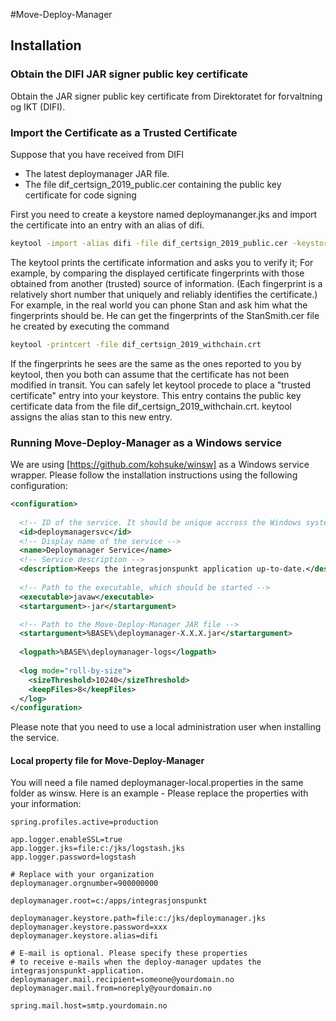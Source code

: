 #Move-Deploy-Manager

## Installation

### Obtain the DIFI JAR signer public key certificate

Obtain the JAR signer public key certificate from Direktoratet for forvaltning og IKT (DIFI). 
 
### Import the Certificate as a Trusted Certificate

Suppose that you have received from DIFI

* The latest deploymanager JAR file.
* The file dif_certsign_2019_public.cer containing the public key certificate for code signing 

First you need to create a keystore named deploymananger.jks and import the certificate into an entry with an alias of difi.

```bash
keytool -import -alias difi -file dif_certsign_2019_public.cer -keystore deploymanager.jks
```
The keytool prints the certificate information and asks you to verify it; For example, by comparing the displayed certificate fingerprints with those obtained from another (trusted) source of information. (Each fingerprint is a relatively short number that uniquely and reliably identifies the certificate.) For example, in the real world you can phone Stan and ask him what the fingerprints should be. He can get the fingerprints of the StanSmith.cer file he created by executing the command

```bash
keytool -printcert -file dif_certsign_2019_withchain.crt
```

If the fingerprints he sees are the same as the ones reported to you by keytool, then you both can assume that the certificate has not been modified in transit. You can safely let keytool procede to place a "trusted certificate" entry into your keystore. This entry contains the public key certificate data from the file dif_certsign_2019_withchain.crt. keytool assigns the alias stan to this new entry.

### Running Move-Deploy-Manager as a Windows service

We are using [https://github.com/kohsuke/winsw] as a Windows service wrapper. Please follow the installation instructions using the following configuration:

```xml
<configuration>
  
  <!-- ID of the service. It should be unique accross the Windows system-->
  <id>deploymanagersvc</id>
  <!-- Display name of the service -->
  <name>Deploymanager Service</name>
  <!-- Service description -->
  <description>Keeps the integrasjonspunkt application up-to-date.</description>
  
  <!-- Path to the executable, which should be started -->
  <executable>javaw</executable>
  <startargument>-jar</startargument>

  <!-- Path to the Move-Deploy-Manager JAR file -->
  <startargument>%BASE%\deploymanager-X.X.X.jar</startargument>   
            
  <logpath>%BASE%\deploymanager-logs</logpath>
  
  <log mode="roll-by-size">
    <sizeThreshold>10240</sizeThreshold>
    <keepFiles>8</keepFiles>
  </log>
</configuration>
```

Please note that you need to use a local administration user when installing the service.

#### Local property file for Move-Deploy-Manager

You will need a file named deploymanager-local.properties in the same folder as winsw.
Here is an example - Please replace the properties with your information:

```properties
spring.profiles.active=production

app.logger.enableSSL=true
app.logger.jks=file:c:/jks/logstash.jks
app.logger.password=logstash

# Replace with your organization
deploymanager.orgnumber=900000000

deploymanager.root=c:/apps/integrasjonspunkt

deploymanager.keystore.path=file:c:/jks/deploymanager.jks
deploymanager.keystore.password=xxx
deploymanager.keystore.alias=difi

# E-mail is optional. Please specify these properties 
# to receive e-mails when the deploy-manager updates the integrasjonspunkt-application.
deploymanager.mail.recipient=someone@yourdomain.no
deploymanager.mail.from=noreply@yourdomain.no

spring.mail.host=smtp.yourdomain.no
```  





